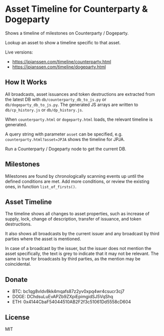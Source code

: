 # Asset Timeline for Counterparty & Dogeparty

Shows a timeline of milestones on Counterparty / Dogeparty.

Lookup an asset to show a timeline specific to that asset.

Live versions:
* https://jpjanssen.com/timeline/counterparty.html
* https://jpjanssen.com/timeline/dogeparty.html

## How It Works

All broadcasts, asset issuances and token destructions are extracted from the latest DB with `db/counterparty_db_to_js.py` or `db/dogeparty_db_to_js.py`. The generated JS arrays are written to `db/cp_history.js` or `db/dp_history.js`.

When `counterparty.html` or `dogeparty.html` loads, the relevant timeline is generated.

A query string with parameter `asset` can be specified, e.g. `counterparty.html?asset=JPJA` shows the timeline for JPJA.

Run a Counterparty / Dogeparty node to get the current DB.

## Milestones

Milestones are found by chronologically scanning events up until the defined conditions are met. Add more conditions, or review the existing ones, in function `list_of_firsts()`.

## Asset Timeline

The timeline shows all changes to asset properties, such as increase of supply, lock, change of description, transfer of issuance, and token destructions.

It also shows all broadcasts by the current issuer and any broadcast by third parties where the asset is mentioned.

In case of a broadcast by the issuer, but the issuer does not mention the asset specifically, the text is grey to indicate that it may not be relevant. The same is true for broadcasts by third parties, as the mention may be coincidental.

## Donate

* BTC: bc1qg8vldv8kk4mqafs87z2yv0xpq4wr4csucr3cj7
* DOGE: DChdsuLuEvAPZb9ZXpiEpimgidSJ5VqShq
* ETH: 0x4144CbaF54044510AB2F2f3c51061Dd5558cD604

## License

MIT